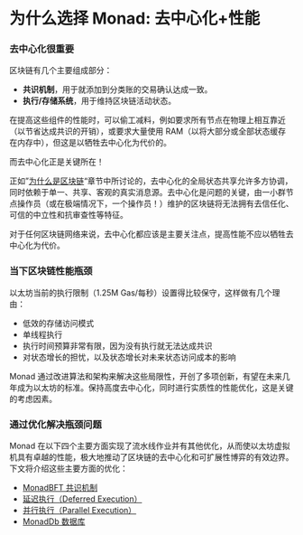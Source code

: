 # 为什么选择 Monad: 去中心化+性能

### 去中心化很重要

区块链有几个主要组成部分：

* **共识机制**，用于就添加到分类账的交易确认达成一致。
* **执行/存储系统**，用于维持区块链活动状态。

在提高这些组件的性能时，可以偷工减料，例如要求所有节点在物理上相互靠近（以节省达成共识的开销），或要求大量使用 RAM（以将大部分或全部状态缓存在内存中），但这是以牺牲去中心化为代价的。

而去中心化正是关键所在！

正如”[为什么是区块链](https://docs.monad.xyz/technical-discussion/why-blockchain)“章节中所讨论的，去中心化的全局状态共享允许多方协调，同时依赖于单一、共享、客观的真实消息源。去中心化是问题的关键，由一小群节点操作员（或在极端情况下，一个操作员！）维护的区块链将无法拥有去信任化、可信的中立性和抗审查性等特征。

对于任何区块链网络来说，去中心化都应该是主要关注点，提高性能不应以牺牲去中心化为代价。

### 当下区块链性能瓶颈

以太坊当前的执行限制（1.25M Gas/每秒）设置得比较保守，这样做有几个理由：

* 低效的存储访问模式
* 单线程执行
* 执行时间预算非常有限，因为没有执行就无法达成共识
* 对状态增长的担忧，以及状态增长对未来状态访问成本的影响

Monad 通过改进算法和架构来解决这些局限性，开创了多项创新，有望在未来几年成为以太坊的标准。保持高度去中心化，同时进行实质性的性能优化，这是关键的考虑因素。

### 通过优化解决瓶颈问题

Monad 在以下四个主要方面实现了流水线作业并有其他优化，从而使以太坊虚拟机具有卓越的性能，极大地推动了区块链的去中心化和可扩展性博弈的有效边界。下文将介绍这些主要方面的优化：

* [MonadBFT 共识机制](../monad-architecture/consensus/monadbft)
* [延迟执行（Deferred Execution）](../monad-architecture/consensus/deferred-execution)
* [并行执行（Parallel Execution）](../monad-architecture/execution/parallel-execution)
* [MonadDb 数据库](../monad-architecture/execution/monaddb)
